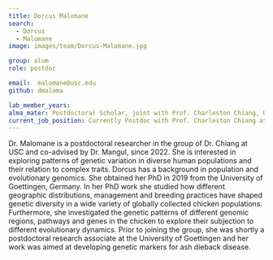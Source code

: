 ```yaml
---
title: Dorcus Malomane
search:
  - Dorcus 
  - Malomane
image: images/team/Dorcus-Malomane.jpg

group: alum
role: postdoc

email:  malomane@usc.edu
github: dmaloma

lab_member_years: 
alma_mater: Postdoctoral Scholar, joint with Prof. Charleston Chiang, USC Alfred E. Mann School of Pharmacy and Pharmaceutical Sciences
current_job_position: Currently Postdoc with Prof. Charleston Chiang at USC 
---
```


Dr. Malomane is a postdoctoral researcher in the group of Dr. Chiang at USC and co-advised by Dr.
Mangul, since 2022. She is interested in exploring patterns of genetic variation in diverse human
populations and their relation to complex traits. Dorcus has a background in population and
evolutionary genomics. She obtained her PhD in 2019 from the University of Goettingen, Germany. In
her PhD work she studied how different geographic distributions, management and breeding practices
have shaped genetic diversity in a wide variety of globally collected chicken populations. Furthermore,
she investigated the genetic patterns of different genomic regions, pathways and genes in the chicken to
explore their subjection to different evolutionary dynamics. Prior to joining the group, she was shortly a
postdoctoral research associate at the University of Goettingen and her work was aimed at developing
genetic markers for ash dieback disease.
